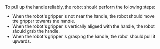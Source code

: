 To pull up the handle reliably, the robot should perform the following steps:
- When the robot's gripper is not near the handle, the robot should move the gripper towards the handle.
- When the robot's gripper is vertically aligned with the handle, the robot should grab the handle.
- When the robot's gripper is grasping the handle, the robot should pull it upwards.